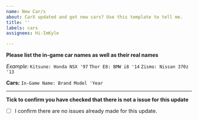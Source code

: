 ```yaml
---
name: New Car/s
about: CarX updated and got new cars? Use this template to tell me.
title: ''
labels: cars
assignees: Hi-ImKyle

---
```


**Please list the in-game car names as well as their real names**

_Example:_
`Kitsune: Honda NSX '97`
`Thor E8: BMW i8 '14`
`Zismo: Nissan 370z '13`

**Cars:**
`In-Game Name: Brand Model 'Year`

------------

**Tick to confirm you have checked that there is not a issue for this update**
- [ ] I confirm there are no issues already made for this update.
